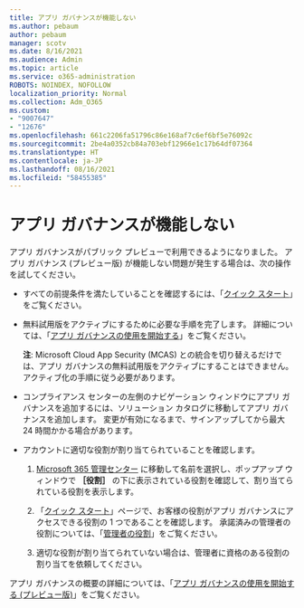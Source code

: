 ```yaml
---
title: アプリ ガバナンスが機能しない
ms.author: pebaum
author: pebaum
manager: scotv
ms.date: 8/16/2021
ms.audience: Admin
ms.topic: article
ms.service: o365-administration
ROBOTS: NOINDEX, NOFOLLOW
localization_priority: Normal
ms.collection: Adm_O365
ms.custom:
- "9007647"
- "12676"
ms.openlocfilehash: 661c2206fa51796c86e168af7c6ef6bf5e76092c
ms.sourcegitcommit: 2be4a0352cb84a703ebf12966e1c17b64df07364
ms.translationtype: HT
ms.contentlocale: ja-JP
ms.lasthandoff: 08/16/2021
ms.locfileid: "58455385"
---
```

# <a name="app-governance-is-not-working"></a>アプリ ガバナンスが機能しない

アプリ ガバナンスがパブリック プレビューで利用できるようになりました。 アプリ ガバナンス (プレビュー版) が機能しない問題が発生する場合は、次の操作を試してください。

- すべての前提条件を満たしていることを確認するには、「[クイック スタート](https://docs.microsoft.com/microsoft-365/compliance/app-governance-get-started)」をご覧ください。

- 無料試用版をアクティブにするために必要な手順を完了します。 詳細については、「[アプリ ガバナンスの使用を開始する](https://docs.microsoft.com/microsoft-365/compliance/app-governance-get-started#add-app-governance-to-your-microsoft-365-account)」をご覧ください。 

    **注**: Microsoft Cloud App Security (MCAS) との統合を切り替えるだけでは、アプリ ガバナンスの無料試用版をアクティブにすることはできません。 アクティブ化の手順に従う必要があります。

- コンプライアンス センターの左側のナビゲーション ウィンドウにアプリ ガバナンスを追加するには、ソリューション カタログに移動してアプリ ガバナンスを追加します。 変更が有効になるまで、サインアップしてから最大 24 時間かかる場合があります。

- アカウントに適切な役割が割り当てられていることを確認します。

    1. [Microsoft 365 管理センター](https://admin.microsoft.com/Adminportal/Home#/users) に移動して名前を選択し、ポップアップ ウィンドウで **［役割］** の下に表示されている役割を確認して、割り当てられている役割を表示します。

    1. 「[クイック スタート](https://aka.ms/appgovernancepreview)」ページで、お客様の役割がアプリ ガバナンスにアクセスできる役割の 1 つであることを確認します。 承諾済みの管理者の役割については、「[管理者の役割](https://docs.microsoft.com/microsoft-365/compliance/app-governance-get-started#administrator-roles)」をご覧ください。 

    1. 適切な役割が割り当てられていない場合は、管理者に資格のある役割の割り当てを依頼してください。

アプリ ガバナンスの概要の詳細については、「[アプリ ガバナンスの使用を開始する (プレビュー版)](https://docs.microsoft.com/microsoft-365/compliance/app-governance-get-started)」をご覧ください。
